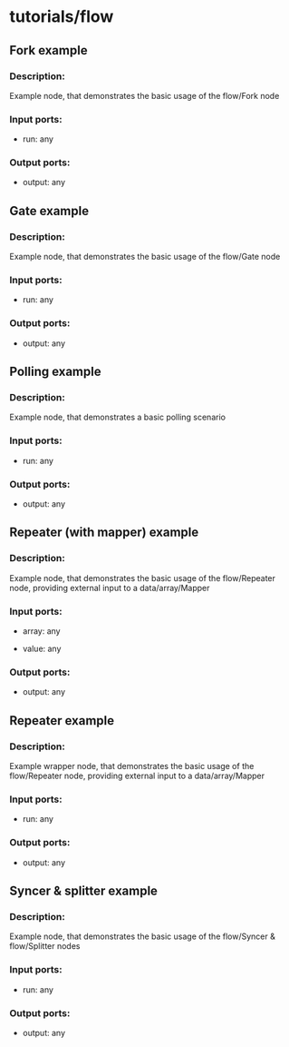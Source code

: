 # tutorials/flow

## Fork example

### Description:
Example node, that demonstrates the basic usage of the flow/Fork node

### Input ports: 
* run: any

### Output ports: 
* output: any



## Gate example

### Description:
Example node, that demonstrates the basic usage of the flow/Gate node

### Input ports: 
* run: any

### Output ports: 
* output: any



## Polling example

### Description:
Example node, that demonstrates a basic polling scenario

### Input ports: 
* run: any

### Output ports: 
* output: any



## Repeater (with mapper) example

### Description:
Example node, that demonstrates the basic usage of the flow/Repeater node, providing external input to a data/array/Mapper

### Input ports: 
* array: any

* value: any

### Output ports: 
* output: any



## Repeater example

### Description:
Example wrapper node, that demonstrates the basic usage of the flow/Repeater node, providing external input to a data/array/Mapper

### Input ports: 
* run: any

### Output ports: 
* output: any



## Syncer & splitter example

### Description:
Example node, that demonstrates the basic usage of the flow/Syncer & flow/Splitter nodes

### Input ports: 
* run: any

### Output ports: 
* output: any

